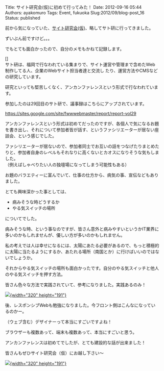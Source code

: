Title: サイト研究会(仮)に初めて行ってみた！
Date: 2012-09-16 05:44
Authors: ayakomuro
Tags:  Event, fukuoka
Slug:2012/09/blog-post_16
Status: published

前から気になっていた、[サイト研究会(仮)](https://sites.google.com/site/fwwwebmaster/)、略してサト研に行ってきました。


ずいぶん前ですけど。。。

でもとても面白かったので、自分のメモもかねて記録します。

[]  
サト研は、福岡で行なわれている集まりで、サイト運営や管理まで含めたWeb制作してる人、企業のWebサイト担当者達と交流し
たり、運営方法やCMSなどの研究しています。

研究といっても堅苦しくなく、アンカンファレンスという形式で行なわれています。

参加したのは29回目のサト研で、議事録はこちらにアップされています。

<https://sites.google.com/site/fwwwebmaster/report/report-vol29>

アンカンファレンスという形式は初めてだったのですが、各個人で気になるお題を書き出し、それについて参加者皆が話す、というファシリエーターが居ない座談会、という感じでした。

ファシリエーターが居ないので、参加者同士でお互いの話をつなげたりまとめたりと、参加者自身のレベルもそれなりに高くないとカオスになりそうな気もしました。  
（例えばしゃべりたい人の独壇場になってしまう可能性もある）

お題のバラエティーに富んでいて、仕事の仕方から、病気の事、宣伝などもありました。

とても興味深かった事としては、

-   病みそうな時どうするか
-   やる気スイッチの場所



についてでした。









病みそうな時、という事なのですが、皆さん意外と病みやすいというかIT業界に多いのかもしれませんが、優しい方が多いのかもしれません。









私の考えでは人は幸せになるには、太陽にあたる必要があるので、もっと積極的に太陽に当たるようにするか、あたれる場所（南国とか）に行けばいいのではないでしょうか。









それからやる気スイッチの場所も面白かったです。自分のやる気スイッチと他人のやる気スイッチを押す方法。





皆さん色々な方法で実践されていて、参考になりました。実践あるのみ！









[![](http://1.bp.blogspot.com/-JXDw90gU7B8/UFXXtsr-ZmI/AAAAAAAAT7M/sxpRu5u3jfs/s320/IMAG0759.jpg){width="320"
height="191"}](http://1.bp.blogspot.com/-JXDw90gU7B8/UFXXtsr-ZmI/AAAAAAAAT7M/sxpRu5u3jfs/s1600/IMAG0759.jpg)





後、レスポンシブWebも勉強になりました。今フロント側はこんなになっているのかー。









（ウェブ含む）デザイナーって本当にすごいですよね！





ブラウザーも複数あって、端末も複数あって、本当にすごいと思う。









アンカンファレンスは初めてでしたが、とても建設的な話が出来ました！





皆さんもぜひサイト研究会（仮）にお越し下さい〜

[![](http://3.bp.blogspot.com/-oC1AMmAVaiA/UFXXtDf_3vI/AAAAAAAAT7E/N7jnaCehyL8/s320/IMAG0760.jpg){width="320"
height="191"}](http://3.bp.blogspot.com/-oC1AMmAVaiA/UFXXtDf_3vI/AAAAAAAAT7E/N7jnaCehyL8/s1600/IMAG0760.jpg)






